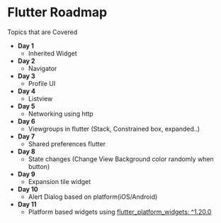 # Flutter Roadmap
Topics that are Covered 

* **Day 1** 
  * Inherited Widget
* **Day 2** 
  * Navigator 
* **Day 3**
  * Profile UI
* **Day 4**
  * Listview
* **Day 5**
  * Networking using http
* **Day 6**
  * Viewgroups in flutter (Stack, Constrained box, expanded..)
* **Day 7**
  * Shared preferences flutter
* **Day 8**
  * State changes (Change View Background color randomly when button)
* **Day 9**
  * Expansion tile widget
* **Day 10**
  * Alert Dialog based on platform(iOS/Android)
* **Day 11**
  * Platform based widgets using [flutter_platform_widgets: ^1.20.0](https://pub.dev/packages/flutter_platform_widgets)
